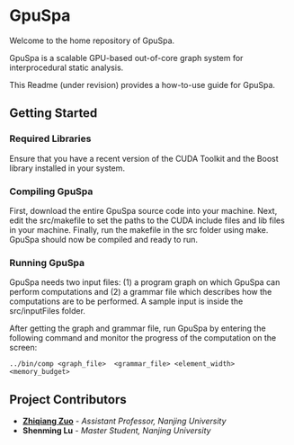 # GpuSpa
Welcome to the home repository of GpuSpa.

GpuSpa is a scalable GPU-based out-of-core graph system for interprocedural static analysis.

This Readme (under revision) provides a how-to-use guide for GpuSpa.
## Getting Started
### Required Libraries
Ensure that you have a recent version of the CUDA Toolkit and the Boost library installed in your system.
### Compiling GpuSpa
First, download the entire GpuSpa source code into your machine. Next, edit the src/makefile to set the paths to the CUDA include files and lib files in your machine. Finally, run the makefile in the src folder using make. GpuSpa should now be compiled and ready to run.
### Running GpuSpa
GpuSpa needs two input files: (1) a program graph on which GpuSpa can perform computations and (2) a grammar file which describes how the computations are to be performed. A sample input is inside the src/inputFiles folder.

After getting the graph and grammar file, run GpuSpa by entering the following command and monitor the progress of the computation on the screen:
```
../bin/comp <graph_file>  <grammar_file> <element_width> <memory_budget>
```
## Project Contributors
* [**Zhiqiang Zuo**](http://zuozhiqiang.bitbucket.io/) - *Assistant Professor, Nanjing University*
* **Shenming Lu** - *Master Student, Nanjing University*
